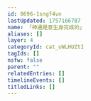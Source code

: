 ```yaml
---
id: 0696-1sngf4vn
lastUpdated: 1757166787
name: 「神通是意生身完成的」
aliases: []
layer: 4
categoryId: cat_uWLHUZtI
tagIds: []
nsfw: false
parent: ""
relatedEntries: []
timelineEvents: []
titledLinks: []
---
```


